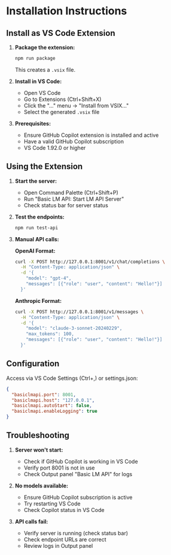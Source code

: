 # Installation Instructions

## Install as VS Code Extension

1. **Package the extension:**
   ```bash
   npm run package
   ```
   This creates a `.vsix` file.

2. **Install in VS Code:**
   - Open VS Code
   - Go to Extensions (Ctrl+Shift+X)
   - Click the "..." menu → "Install from VSIX..."
   - Select the generated `.vsix` file

3. **Prerequisites:**
   - Ensure GitHub Copilot extension is installed and active
   - Have a valid GitHub Copilot subscription
   - VS Code 1.92.0 or higher

## Using the Extension

1. **Start the server:**
   - Open Command Palette (Ctrl+Shift+P)
   - Run "Basic LM API: Start LM API Server"
   - Check status bar for server status

2. **Test the endpoints:**
   ```bash
   npm run test-api
   ```

3. **Manual API calls:**

   **OpenAI Format:**
   ```bash
   curl -X POST http://127.0.0.1:8001/v1/chat/completions \
     -H "Content-Type: application/json" \
     -d '{
       "model": "gpt-4",
       "messages": [{"role": "user", "content": "Hello!"}]
     }'
   ```

   **Anthropic Format:**
   ```bash
   curl -X POST http://127.0.0.1:8001/v1/messages \
     -H "Content-Type: application/json" \
     -d '{
       "model": "claude-3-sonnet-20240229", 
       "max_tokens": 100,
       "messages": [{"role": "user", "content": "Hello!"}]
     }'
   ```

## Configuration

Access via VS Code Settings (Ctrl+,) or settings.json:

```json
{
  "basiclmapi.port": 8001,
  "basiclmapi.host": "127.0.0.1",
  "basiclmapi.autoStart": false,
  "basiclmapi.enableLogging": true
}
```

## Troubleshooting

1. **Server won't start:**
   - Check if GitHub Copilot is working in VS Code
   - Verify port 8001 is not in use
   - Check Output panel "Basic LM API" for logs

2. **No models available:**
   - Ensure GitHub Copilot subscription is active
   - Try restarting VS Code
   - Check Copilot status in VS Code

3. **API calls fail:**
   - Verify server is running (check status bar)
   - Check endpoint URLs are correct
   - Review logs in Output panel